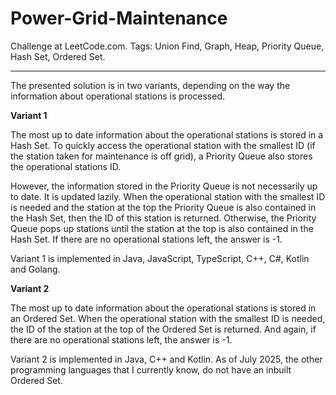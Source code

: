 # Power-Grid-Maintenance
Challenge at LeetCode.com. Tags: Union Find, Graph, Heap, Priority Queue, Hash Set, Ordered Set.

---------------------------------------------------------------------------------------------------------------------------------------------------------------

The presented solution is in two variants, depending on the way the information about operational stations is processed.

**Variant 1**

The most up to date information about the operational stations is stored in a Hash Set. To quickly access the operational station with the smallest ID (if the station taken for maintenance is off grid), a Priority Queue also stores the operational stations ID.

However, the information stored in the Priority Queue is not necessarily up to date. It is updated lazily. When the operational station with the smallest ID is needed and the station at the top the Priority Queue is also contained in the Hash Set, then the ID of this station is returned. Otherwise, the Priority Queue pops up stations until the station at the top is also contained in the Hash Set. If there are no operational stations left, the answer is -1.

Variant 1 is implemented in Java, JavaScript, TypeScript, C++, C#, Kotlin and Golang.

**Variant 2**

The most up to date information about the operational stations is stored in an Ordered Set. When the operational station with the smallest ID is needed, the ID of the station at the top of the Ordered Set is returned. And again, if there are no operational stations left, the answer is -1.

Variant 2 is implemented in Java, C++ and Kotlin. As of July 2025, the other programming languages that I currently know, do not have an inbuilt Ordered Set.
